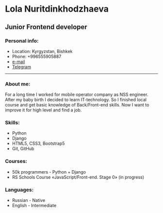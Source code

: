 # Lola Nuritdinkhodzhaeva

## Junior Frontend developer

### Personal info:
* Location: Kyrgyzstan, Bishkek
* Phone: +996555905887
* [e-mail](lola-n@mail.ru)
* [Telegram](https://t.me.Lola_n28)

*********************
### About me:
For a long time I worked for mobile operator company as NSS engineer. After my baby birth I decided to learn IT-technology.
 So I finished local course and get basic knowledge of Back/Front-end skills. Now I want to improve it for high level and find a job.

### Skills:
* Python 
* Django
* HTML5, CSS3, Bootstrap5
* Git, GitHub

### Courses:
* 50k programmers - Python + Django
* RS Schools Course «JavaScript/Front-end. Stage 0» (in progress)

### Languages:
* Russian - Native
* English - Intermediate
